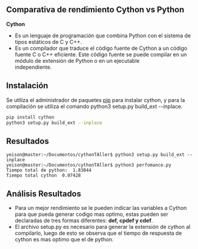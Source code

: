 ## Comparativa de rendimiento Cython vs Python
**Cython**
- Es un lenguaje de programación que combina Python con el sistema
  de tipos estáticos de C y C++.
- Es un compilador que traduce el código fuente de Cython a un código fuente C o C++ eficiente.
  Este código fuente se puede compilar en un módulo de extensión de Python o en un ejecutable      
  independiente.


## Instalación

Se utiliza el administrador de paquetes [pip](https://pip.pypa.io/en/stable/) para instalar cython,
y para la compilación se utiliza el comando python3 setup.py build_ext --inplace.


```bash
pip install cython
python3 setup.py build_ext --inplace
```

## Resultados
```
yeison@master:~/Documentos/cythonTAller$ python3 setup.py build_ext --inplace
yeison@master:~/Documentos/cythonTAller$ python3 perfomance.py
Tiempo total de python:  1.83044
Tiempo total cython  0.07428

```
## Análisis Resultados

- Para un mejor rendimiento se le pueden indicar las variables a Cython para que pueda generar codigo mas optimo,
estas pueden ser declaradas de tres formas diferentes: **def, cpdef y cdef**.
- El archivo setup.py es necesario para generar la extensión de cython al compilarlo,
luego de esto se observa que el tiempo de respuesta de cython es mas optimo que el de python.

